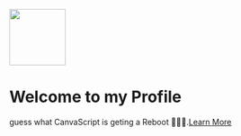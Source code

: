 <img src="https://avatars.githubusercontent.com/u/178961217?v=4" width="100"></img>
# Welcome to my Profile
guess what CanvaScript is geting a Reboot 🚀🚀🚀.<a href="https://cavnascript.github.io/blog.html">Learn More </a>



